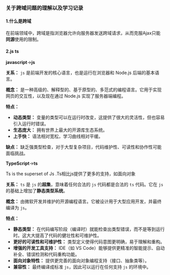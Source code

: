 ### 关于跨域问题的理解以及学习记录

#### 1.什么是跨域

在前端领域中，跨域是指浏览器允许向服务器发送跨域请求，从而克服Ajax只能**同源**使用的限制。

#### 2.js ts

**javascript**->**js**

**关系：** `js` 是前端开发的核心语言，也是运行在浏览器和 Node.js 后端的基本语言。

**概念：** 是一种高级的、解释型的、基于原型的、多范式的编程语言。它用于实现网页的交互性，以及现在通过 Node.js 实现了服务器端编程。

**特点：**

- **动态类型：** 变量的类型可以在运行时改变，这提供了很大的灵活性，但也容易引入运行时错误。
- **生态庞大：** 拥有世界上最大的开源库生态系统。
- **上手快：** 语法相对宽松，学习曲线相对平缓。

**缺点：** 缺乏强类型检查，对于大型复杂项目，代码维护性、可读性和协作性可能面临挑战。

**TypeScript**->**ts**

Ts is the superset of Js .Ts相比js提供了更多的支持，如面向对象

**关系：** `ts` 是 `js` 的**超集**，意味着任何合法的 `js` 代码都是合法的 `ts` 代码。它在 `js` 的基础上增加了**静态类型系统**。

**概念：** 由微软开发并维护的开源编程语言。它被设计用于大型应用开发，并最终编译为 `js`。

**特点：**

- **静态类型：** 在代码编写阶段（编译时）就能检查出类型错误，而不是等到运行时。这大大提高了代码的健壮性和可维护性。
- **更好的可读性和可维护性：** 类型定义使得代码意图更明确，易于理解和重构。
- **增强的开发工具支持：** IDE（如 VS Code）能够提供更精准的智能提示、自动补全、错误检测和代码重构功能。
- **面向对象特性：** 提供更完善的面向对象编程支持（接口、抽象类等）。
- **兼容性：** 最终编译成标准 `js`，因此可以运行在任何支持 `js` 的环境中。